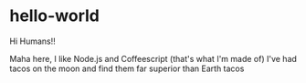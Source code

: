 # hello-world

Hi Humans!!

Maha here, I like Node.js and Coffeescript (that's what I'm made of)
I've had tacos on the moon and find them far superior than Earth tacos
